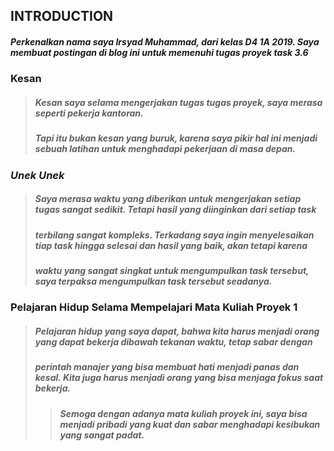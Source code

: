 ## **INTRODUCTION**

##### Perkenalkan nama saya Irsyad Muhammad, dari kelas D4 1A 2019. Saya membuat postingan di blog ini untuk memenuhi tugas proyek task 3.6


### Kesan

> ##### Kesan saya selama mengerjakan tugas tugas proyek, saya merasa seperti pekerja kantoran.
> ##### Tapi itu bukan kesan yang buruk, karena saya pikir hal ini menjadi sebuah latihan untuk menghadapi pekerjaan di masa depan.
 


### *Unek Unek*

> ##### Saya merasa waktu yang diberikan untuk mengerjakan setiap tugas sangat sedikit. Tetapi hasil yang diinginkan dari setiap task  
> ##### terbilang sangat kompleks. Terkadang saya ingin menyelesaikan tiap task hingga selesai dan hasil yang baik, akan tetapi karena
> ##### waktu yang sangat singkat untuk mengumpulkan task tersebut, saya terpaksa mengumpulkan task tersebut seadanya.


### Pelajaran Hidup Selama Mempelajari Mata Kuliah Proyek 1

> ##### Pelajaran hidup yang saya dapat, bahwa kita harus menjadi orang yang dapat bekerja dibawah tekanan waktu, tetap sabar dengan 
> ##### perintah manajer yang bisa membuat hati menjadi panas dan kesal. Kita juga harus menjadi orang yang bisa menjaga fokus saat bekerja.
>
>> ##### Semoga dengan adanya mata kuliah proyek ini, saya bisa menjadi pribadi yang kuat dan sabar menghadapi kesibukan yang sangat padat.
